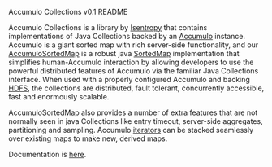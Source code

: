 
Accumulo Collections v0.1 README

Accumulo Collections is a library by [Isentropy](http://isentropy.com) that contains implementations of Java Collections backed by an [Accumulo](https://accumulo.apache.org) instance. Accumulo is a giant sorted map with rich server-side functionality, and our [AccumuloSortedMap](https://github.com/isentropy/accumulo-collections/blob/master/src/main/java/com/isentropy/accumulo/collections/AccumuloSortedMap.java) is a robust java [SortedMap](https://docs.oracle.com/javase/7/docs/api/java/util/SortedMap.html) implementation that simplifies human-Accumulo interaction by allowing developers to use the powerful distributed features of Accumulo via the familiar Java Collections interface. When used with a properly configured Accumulo and backing [HDFS](https://hadoop.apache.org/docs/stable/hadoop-project-dist/hadoop-hdfs/HdfsUserGuide.html), the collections are distributed, fault tolerant, concurrently accessible, fast and enormously scalable. 

AccumuloSortedMap also provides a number of extra features that are not normally seen in java Collections like entry timeout, server-side aggregates, partitioning and sampling. Accumulo [iterators](https://accumulo.apache.org/1.7/accumulo_user_manual.html#_iterators) can be stacked seamlessly over existing maps to make new, derived maps. 

Documentation is [here](https://github.com/isentropy/accumulo-collections/wiki).
